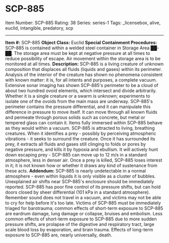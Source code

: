 # SCP-885
Item Number: SCP-885
Rating: 38
Series: series-1
Tags: _licensebox, alive, euclid, intangible, predatory, scp

---

**Item #:** SCP-885
**Object Class:** Euclid
**Special Containment Procedures:** SCP-885 is contained within a welded steel container in Storage Area ██-██. The storage area must be kept at negative pressure at all times to reduce possibility of escape. Air movement within the storage area is to be monitored at all times.
**Description:** SCP-885 is a living creature of unknown composition that displaces all fluids (liquids and gases) within its perimeter. Analysis of the interior of the creature has shown no phenomena consistent with known matter: it is, for all intents and purposes, a complete vacuum.
Extensive sonar imaging has shown SCP-885's perimeter to be a cloud of about two hundred ovoid elements, which intersect and divide arbitrarily. Whether it is a single creature or a swarm is unknown; experiments to isolate one of the ovoids from the main mass are underway.
SCP-885's perimeter contains the pressure differential, and it can manipulate this difference in pressure to move itself. It can move through all known fluids and permeate through porous solids such as concrete, but metal or tempered glass can contain it. Items fully immersed within SCP-885 behave as they would within a vacuum.
SCP-885 is attracted to living, breathing creatures. When it identifies a prey - possibly by perceiving atmospheric vibrations - it seeks to surround the creature. Once it has surrounded its prey, it extracts all fluids and gases still clinging to folds or pores by negative pressure, and kills it by hypoxia and ebullism. It will actively hunt down escaping prey - SCP-885 can move up to 12 m/s in a standard atmosphere, less in denser air. Once a prey is killed, SCP-885 loses interest in it; it is not known how or whether it draws any kind of sustenance from these acts.
**Addendum:**
SCP-885 is nearly undetectable in a normal atmosphere - even within liquids it is only visible as a cluster of bubbles. Unexplained air shifts near SCP-885's enclosure should be immediately reported. SCP-885 has poor fine control of its pressure shifts, but can hold doors closed by sheer differential (101 kPa in a standard atmosphere). Remember sound does not travel in a vacuum, and victims may not be able to cry for help before it's too late.
Victims of SCP-885 must be immediately triaged for barotrauma; common effects of short-term exposure to SCP-885 are eardrum damage, lung damage or collapse, bruises and embolism. Less common effects of short-term exposure to SCP-885 due to more sudden pressure shifts, are prolapse of the digestive and respiratory tract, large scale blood loss by evaporation, and brain trauma. Effects of long-term exposure to SCP-885 are, nearly universally, death.